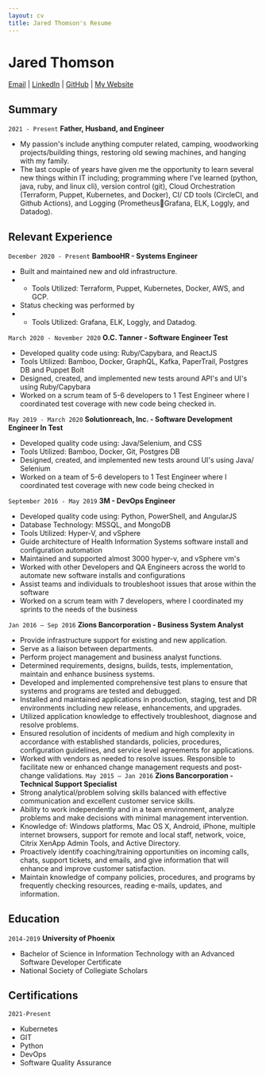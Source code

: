 ```yaml
---
layout: cv
title: Jared Thomson's Resume
---
```

# __Jared Thomson__

<div id="webaddress">
<a href="jaredt37@gmail.com">Email</a>
| <a href="https://www.linkedin.com/in/jaredthomson1987/">LinkedIn</a>
| <a href="https://github.com/jaredt87">GitHub</a>
| <a href="https://ammonnelson.glitch.me">My Website</a>
</div>

## Summary
`2021 - Present`
__Father, Husband, and Engineer__
- My passion's include anything computer related, camping,
woodworking projects/building things, restoring old sewing machines,
and hanging with my family.
- The last couple of years have given me the opportunity to learn
several new things within IT including; programming where I've
learned (python, java, ruby, and linux cli), version control (git), Cloud
Orchestration (Terraform, Puppet, Kubernetes, and Docker), CI/
CD tools (CircleCI, and Github Actions), and Logging (PrometheusGrafana, ELK, Loggly, and Datadog).

## Relevant Experience
`December 2020 - Present`
__BambooHR - Systems Engineer__
- Built and maintained new and old infrastructure.
- - Tools Utilized: Terraform, Puppet, Kubernetes, Docker, AWS, and GCP.
- Status checking was performed by
- - Tools Utilized: Grafana, ELK, Loggly, and Datadog.

`March 2020 - November 2020`
__O.C. Tanner - Software Engineer Test__
- Developed quality code using: Ruby/Capybara, and ReactJS
- Tools Utilized: Bamboo, Docker, GraphQL, Kafka, PaperTrail, Postgres DB
and Puppet Bolt
- Designed, created, and implemented new tests around API's and UI's using
Ruby/Capybara
- Worked on a scrum team of 5-6 developers to 1 Test Engineer where I
coordinated test coverage with new code being checked in.

`May 2019 - March 2020`
__Solutionreach, Inc. - Software Development Engineer In Test__
- Developed quality code using: Java/Selenium, and CSS
- Tools Utilized: Bamboo, Docker, Git, Postgres DB
- Designed, created, and implemented new tests around UI's using Java/
Selenium
- Worked on a team of 5-6 developers to 1 Test Engineer where I coordinated
test coverage with new code being checked in

`September 2016 - May 2019`
__3M - DevOps Engineer__
- Developed quality code using: Python, PowerShell, and AngularJS
- Database Technology: MSSQL, and MongoDB
- Tools Utilized: Hyper-V, and vSphere
- Guide architecture of Health Information Systems software install and
configuration automation
- Maintained and supported almost 3000 hyper-v, and vSphere vm's
- Worked with other Developers and QA Engineers across the world to
automate new software installs and configurations
- Assist teams and individuals to troubleshoot issues that arose within the
software
- Worked on a scrum team with 7 developers, where I coordinated my sprints
to the needs of the business

`Jan 2016 – Sep 2016`
__Zions Bancorporation - Business System Analyst__
- Provide infrastructure support for existing and new application.
- Serve as a liaison between departments.
- Perform project management and business analyst functions.
- Determined requirements, designs, builds, tests, implementation, maintain and enhance business
systems.
- Developed and implemented comprehensive test plans to ensure that systems and programs are tested
and debugged.
- Installed and maintained applications in production, staging, test and DR environments including
new release, enhancements, and upgrades.
- Utilized application knowledge to effectively troubleshoot, diagnose and resolve problems.
- Ensured resolution of incidents of medium and high complexity in accordance with established
standards, policies, procedures, configuration guidelines, and service level agreements for applications.
- Worked with vendors as needed to resolve issues. Responsible to facilitate new or enhanced change
management requests and post-change validations.
`May 2015 – Jan 2016`
__Zions Bancorporation - Technical Support Specialist__
- Strong analytical/problem solving skills balanced with effective communication and excellent
customer service skills.
- Ability to work independently and in a team environment, analyze problems and make decisions with
minimal management intervention.
- Knowledge of: Windows platforms, Mac OS X, Android, iPhone, multiple internet browsers, support for
remote and local staff, network, voice, Citrix XenApp Admin Tools, and Active Directory.
- Proactively identify coaching/training opportunities on incoming calls, chats, support tickets, and emails,
and give information that will enhance and improve customer satisfaction.
- Maintain knowledge of company policies, procedures, and programs by frequently checking
resources, reading e-mails, updates, and information.

## Education
`2014-2019`
__University of Phoenix__
- Bachelor of Science in Information Technology with an Advanced Software Developer Certificate
- National Society of Collegiate Scholars

## Certifications
`2021-Present`
- Kubernetes
- GIT
- Python
- DevOps
- Software Quality Assurance
